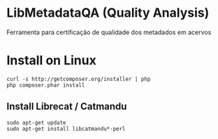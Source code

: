 # LibMetadataQA (Quality Analysis)

Ferramenta para certificação de qualidade dos metadados em acervos

# Install on Linux

    curl -s http://getcomposer.org/installer | php
    php composer.phar install

## Install Librecat / Catmandu

    sudo apt-get update
    sudo apt-get install libcatmandu*-perl

